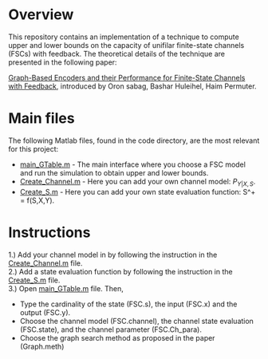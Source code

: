 # Overview
This repository contains an implementation of a technique to compute upper and lower bounds on the capacity of unifilar finite-state channels (FSCs) with feedback. The theoretical details of the technique are presented in the following paper:

[Graph-Based Encoders and their Performance for Finite-State Channels with Feedback](https://arxiv.org/abs/1907.08063), introduced by Oron sabag, Bashar Huleihel, Haim Permuter.

# Main files
The following Matlab files, found in the code directory, are the most relevant for this project:  
- [main_GTable.m](https://github.com/Basharh1/Bounds_on_Finite_State_Channels/blob/master/Code/Main_GTable.m)  -  The main interface where you choose a FSC model and run the simulation to obtain upper and lower bounds.  
- [Create_Channel.m](https://github.com/Basharh1/Bounds_on_Finite_State_Channels/blob/master/Code/Create_Channel.m) - Here you can add your own channel model: $P_{Y|X,S}$.  
- [Create_S.m](https://github.com/Basharh1/Bounds_on_Finite_State_Channels/blob/master/Code/Create_S.m) - Here you can add your own state evaluation function: S^+ = f(S,X,Y).  

# Instructions
1.) Add your channel model in by following the instruction in the [Create_Channel.m](https://github.com/Basharh1/Bounds_on_Finite_State_Channels/blob/master/Code/Create_Channel.m) file.  
2.) Add a state evaluation function by following the instruction in the [Create_S.m](https://github.com/Basharh1/Bounds_on_Finite_State_Channels/blob/master/Code/Create_S.m) file.  
3.) Open [main_GTable.m](https://github.com/Basharh1/Bounds_on_Finite_State_Channels/blob/master/Code/Main_GTable.m) file. Then,
- Type the cardinality of the state (FSC.s), the input (FSC.x) and the output (FSC.y).
- Choose the channel model (FSC.channel), the channel state evaluation (FSC.state), and the channel parameter (FSC.Ch_para).
- Choose the graph search method as proposed in the paper (Graph.meth)

